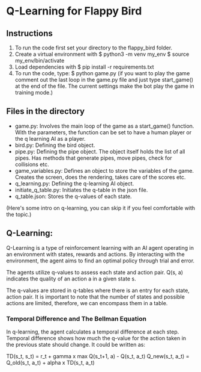 # Q-Learning for Flappy Bird

## Instructions
1. To run the code first set your directory to the flappy_bird folder.
2. Create a virtual environment with
	$ python3 -m venv my_env
	$ source my_env/bin/activate
3. Load dependencies with
    $ pip install -r requirements.txt
4. To run the code, type:
    $ python game.py
(if you want to play the game comment out the last loop in the game.py file and just type start_game() at the end of the file. The current settings make the bot play the game in training mode.)

## Files in the directory
- game.py: Involves the main loop of the game as a start_game() function. With the parameters, the function can be set to have a human player or the q learning AI as a player. 
- bird.py: Defining the bird object.
- pipe.py: Defining the pipe object. The object itself holds the list of all pipes. Has methods that generate pipes, move pipes, check for collisions etc.
- game_variables.py: Defines an object to store the variables of the game. Creates the screen, does the rendering, takes care of the scores etc.
- q_learning.py: Defining the q-learning AI object. 
- initiate_q_table.py: Initiates the q-table in the json file.
- q_table.json: Stores the q-values of each state.

(Here's some intro on q-learning, you can skip it if you feel comfortable with the topic.)

## Q-Learning:

Q-Learning is a type of reinforcement learning with an AI agent operating in an environment with states, rewards and actions. By interacting with the environment, the agent aims to find an optimal policy through trial and error.

The agents utilize q-values to assess each state and action pair. Q(s, a) indicates the quality of an action a in a given state s.

The q-values are stored in q-tables where there is an entry for each state, action pair. It is important to note that the number of states and possible actions are limited, therefore, we can encompass them in a table.

### Temporal Difference and The Bellman Equation

In q-learning, the agent calculates a temporal difference at each step. Temporal difference shows how much the q-value for the action taken in the previous state should change. It could be written as:

TD(s_t, s_t) = r_t + gamma x max Q(s_t+1, a) - Q(s_t, a_t)
Q_new(s_t, a_t) = Q_old(s_t, a_t) + alpha x TD(s_t, a_t)
